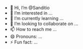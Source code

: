 - 👋 Hi, I’m @Sanditio
- 👀 I’m interested in ...
- 🌱 I’m currently learning ...
- 💞️ I’m looking to collaborate on ...
- 📫 How to reach me ...
- 😄 Pronouns: ...
- ⚡ Fun fact: ...

<!---
Sanditio/Sanditio is a ✨ special ✨ repository because its `README.md` (this file) appears on your GitHub profile.
You can click the Preview link to take a look at your changes.
--->
